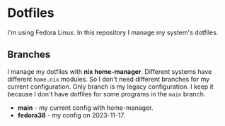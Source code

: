 # Dotfiles

I'm using Fedora Linux. In this repository I manage my system's dotfiles.

## Branches

I manage my dotfiles with **nix home-manager**. Different systems have different `home.nix` modules. So I don't need different branches for my current configuration. Only branch is my legacy configuration. I keep it because I don't have dotfiles for some programs in the `main` branch.

- **main** - my current config with home-manager.
- **fedora38** - my config on 2023-11-17.
